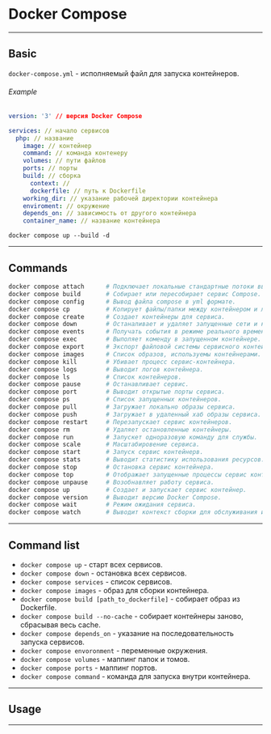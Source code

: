 # Docker Compose
***
## Basic
`docker-compose.yml` - исполняемый файл для запуска контейнеров.
###### Example
```yml
version: '3' // версия Docker Compose

services: // начало сервисов
  php: // название
    image: // контейнер
    command: // команда контенеру
    volumes: // пути файлов
    ports: // порты
    build: // сборка
      context: //
      dockerfile: // путь к Dockerfile
    working_dir: // указание рабочей директории контейнера
    enviroment: // окружение
    depends_on: // зависимость от другого контейнера
    container_name: // название контейнера
```

`docker compose up --build -d`
***
## Commands
``` bash
docker compose attach      # Подключает локальные стандартные потоки ввода, вывода и ошибок к запущенному контейнеру службы.
docker compose build       # Собирает или пересобирает сервис Compose.
docker compose config      # Вывод файла compose в yml формате.
docker compose cp          # Копирует файлы/папки между контейнером и локальной файловой системой.
docker compose create      # Создает контейнеры для сервиса.
docker compose down        # Останаливает и удаляет запущенные сети и контейнеры.
docker compose events      # Получать события в режиме реального времени из контейнеров.
docker compose exec        # Выполяет коменду в запущенном контейнере.
docker compose export      # Экспорт файловой системы сервисного контейнера в виде tar-архива.
docker compose images      # Список образов, используемы контейнерами.
docker compose kill        # Убивает процесс сервис-контейнера.
docker compose logs        # Выводит логов контейнера.
docker compose ls          # Список контейнеров.
docker compose pause       # Останавливает сервис.
docker compose port        # Выводит открытые порты сервиса.
docker compose ps          # Список запущенных контейнеров.
docker compose pull        # Загружает локально образы сервиса.
docker compose push        # Загружает в удаленный хаб образы сервиса.
docker compose restart     # Перезапускает сервис контейнеров.
docker compose rm          # Удаляет остановленные контейнеры.
docker compose run         # Запускет одноразовую команду для службы.
docker compose scale       # Масштабировение сервиса.
docker compose start       # Запуск сервис контейнерв.
docker compose stats       # Выводит статистику использования ресурсов.
docker compose stop        # Остановка сервис контейнера.
docker compose top         # Отображает запущенные процессы сервис контейнера.
docker compose unpause     # Возобнавляет работу сервиса.
docker compose up          # Создает и запускает сервис контейнер.
docker compose version     # Выводит версию Docker Compose.
docker compose wait        # Режим ожидания сервиса.
docker compose watch       # Выводит контекст сборки для обслуживания и обновления контейнера.
```
***
## Command list
- `docker compose up` - старт всех сервисов.
- `docker compose down` - остановка всех сервисов.
- `docker compose services` - список сервисов.
- `docker compose images` - образ для сборки контейнера.
- `docker compose build [path_to_dockerfile]` - собирает образ из Dockerfile.
- `docker compose build --no-cache` - собирает контейнеры заново, сбрасывая весь cache.
- `docker compose depends_on` - указание на последовательность запуска сервисов.
- `docker compose envoronment` - переменные окружения.
- `docker compose volumes` - маппинг папок и томов.
- `docker compose ports` - маппинг портов.
- `docker compose command` - команда для запуска внутри контейнера.
***
## Usage

***
